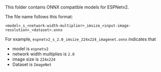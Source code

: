 This folder contains ONNX compatible models for ESPNetv2.

The file name follows this format:
```
<model>_s_<network-width-multiplier>_imsize_<input-image-resolution>_<dataset>.onnx
```

For example, `espnetv2_s_2.0_imsize_224x224_imagenet.onnx` indicates that 
 * model is `espnetv2`
 * network width multiplies is `2.0`
 * image size is `224x224`
 * Dataset is `ImageNet`
